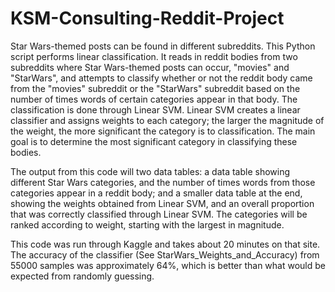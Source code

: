 # KSM-Consulting-Reddit-Project

Star Wars-themed posts can be found in different subreddits. This Python script
performs linear classification. It reads in reddit bodies from two subreddits where Star Wars-themed 
posts can occur, "movies" and "StarWars", and attempts to classify whether or not the reddit body came 
from the "movies" subreddit or the "StarWars" subreddit based on the number of times words of certain categories 
appear in that body. The classification is done through Linear SVM. Linear SVM creates a linear classifier and 
assigns weights to each category; the larger the magnitude of the weight, the more significant the category 
is to classification. The main goal is to determine the most significant category in classifying these bodies. 

The output from this code will two data tables: a data table showing different Star Wars categories, 
and the number of times words from those categories appear in a reddit body; and a smaller data table at the end, 
showing the weights obtained from Linear SVM, and an overall proportion that was correctly classified through Linear SVM. 
The categories will be ranked according to weight, starting with the largest in magnitude.

This code was run through Kaggle and takes about 20 minutes on that site. The accuracy of the classifier (See StarWars_Weights_and_Accuracy) from 55000 samples was approximately 64%, which is better than what would be expected from 
randomly guessing. 
